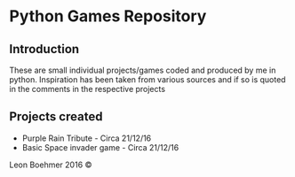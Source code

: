 # Python Games Repository

## Introduction
These are small individual projects/games coded and produced by me in python. 
Inspiration has been taken from various sources and if so is quoted in the comments in
the respective projects

## Projects created
* Purple Rain Tribute - Circa 21/12/16
* Basic Space invader game - Circa 21/12/16


Leon Boehmer 2016 ©